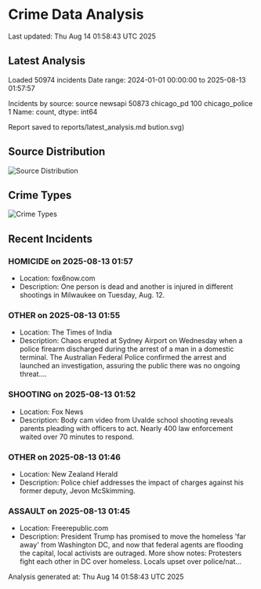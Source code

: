 # Crime Data Analysis
Last updated: Thu Aug 14 01:58:43 UTC 2025

## Latest Analysis

Loaded 50974 incidents
Date range: 2024-01-01 00:00:00 to 2025-08-13 01:57:57

Incidents by source:
source
newsapi           50873
chicago_pd          100
chicago_police        1
Name: count, dtype: int64

Report saved to reports/latest_analysis.md
bution.svg)

## Source Distribution
![Source Distribution](images/source_distribution.svg)

## Crime Types
![Crime Types](images/crime_types.svg)

## Recent Incidents

### HOMICIDE on 2025-08-13 01:57
- Location: fox6now.com
- Description: One person is dead and another is injured in different shootings in Milwaukee on Tuesday, Aug. 12.


### OTHER on 2025-08-13 01:55
- Location: The Times of India
- Description: Chaos erupted at Sydney Airport on Wednesday when a police firearm discharged during the arrest of a man in a domestic terminal. The Australian Federal Police confirmed the arrest and launched an investigation, assuring the public there was no ongoing threat.…


### SHOOTING on 2025-08-13 01:52
- Location: Fox News
- Description: Body cam video from Uvalde school shooting reveals parents pleading with officers to act. Nearly 400 law enforcement waited over 70 minutes to respond.


### OTHER on 2025-08-13 01:46
- Location: New Zealand Herald
- Description: Police chief addresses the impact of charges against his former deputy, Jevon McSkimming.


### ASSAULT on 2025-08-13 01:45
- Location: Freerepublic.com
- Description: President Trump has promised to move the homeless 'far away' from Washington DC, and now that federal agents are flooding the capital, local activists are outraged. More show notes: Protesters fight each other in DC over homeless. Locals upset over police/nat…

Analysis generated at: Thu Aug 14 01:58:43 UTC 2025
